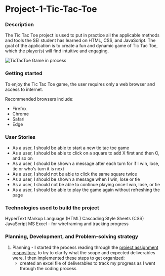 # Project-1-Tic-Tac-Toe
### Description
The Tic Tac Toe project is used to put in practice all the applicable methods and tools the SEI student has learned on HTML, CSS, and JavaScript.
The goal of the application is to create a fun and dynamic game of Tic Tac Toe, which the player(s) will find intuitive and engaging.

![TicTacToe Game in process](https://github.com/jwagne1/Project-1-TicTacToe/blob/main/TicTacToe-in-browser.png)

### Getting started
To enjoy the Tic Tac Toe game, the user requires only a web browser and access to internet.

Recommended browsers include: 
* Firefox
* Chrome
* Safari
* Edge

### User Stories
* As a user, I should be able to start a new tic tac toe game
* As a user, I should be able to click on a square to add X first and then O, and so on
* As a user, I should be shown a message after each turn for if I win, lose, tie or who's turn it is next
* As a user, I should not be able to click the same square twice
* As a user, I should be shown a message when I win, lose or tie
* As a user, I should not be able to continue playing once I win, lose, or tie
* As a user, I should be able to play the game again without refreshing the page

### Technologies used to build the project
HyperText Markup Language (HTML)
Cascading Style Sheets (CSS)
JavaScript
MS Excel - for wireframing and tracking progress

### Planning, Development, and Problem-solving strategy
1. Planning - I started the process reading through the [project assignment respository](https://git.generalassemb.ly/java-interapt-11-8/Project-1), to try to clarify what the scope and expected deliverables were. I then implemented these steps to get organized: 
    * created an excel file of deliverables to track my progress as I went through the coding process. 

